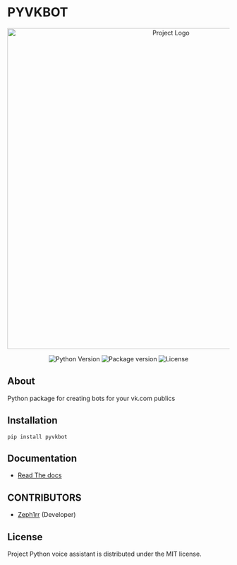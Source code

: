 # PYVKBOT

<p align="center">
      <img src="https://i.ibb.co/ns3KpFZ/pyvkbot.png" alt="Project Logo" width="726">
</p>

<p align="center">
    <img src="https://img.shields.io/badge/Python-3.10-blueviolet" alt="Python Version">
    <img src="https://img.shields.io/pypi/v/pyvkbot?color=blue&label=Version" alt="Package version">
    <img src="https://img.shields.io/badge/License-MIT-success" alt="License">
</p>

## About

Python package for creating bots for your vk.com publics

## Installation

```
pip install pyvkbot
```

## Documentation

- [Read The docs](https://pyvkbot.readthedocs.io)

## CONTRIBUTORS

- [Zeph1rr](https://github.com/Zeph1rr) (Developer)

## License

Project Python voice assistant is distributed under the MIT license.
